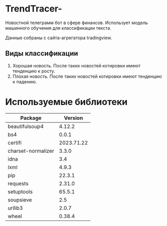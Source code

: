 # TrendTracer-

Новостной телеграмм бот в сфере финансов. Использует модель машинного обучения для классификации текста.

Данные собраны с сайта-агрегатора tradingview. 

## Виды классификации

1. Хорошая новость. После таких новостей котировки имеют тенденцию к росту.
2. Плохая новость. После таких новостей котировки имеют тенденцию к падению.


# Используемые библиотеки 

|Package            |Version   |
|-------------------|----------|
|beautifulsoup4     |4.12.2    |
|bs4                |0.0.1     |
|certifi            |2023.71.22|
|charset-normalizer | 3.3.0    |
|idna               |3.4       |
|lxml               |4.9.3     |
|pip                |22.3.1    |
|requests           |2.31.0    |
|setuptools         |65.5.1    |
|soupsieve          |2.5       |
|urllib3            |2.0.7     |
|wheel              |0.38.4    |


